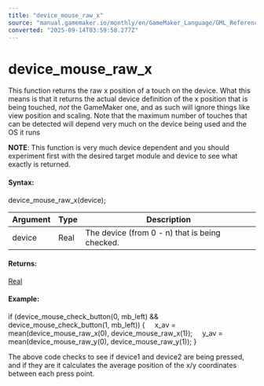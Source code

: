 ```yaml
---
title: "device_mouse_raw_x"
source: "manual.gamemaker.io/monthly/en/GameMaker_Language/GML_Reference/Game_Input/Device_Input/device_mouse_raw_x.htm"
converted: "2025-09-14T03:59:58.277Z"
---
```


# device\_mouse\_raw\_x

This function returns the raw x position of a touch on the device. What this means is that it returns the actual device definition of the x position that is being touched, _not_ the GameMaker one, and as such will ignore things like view position and scaling. Note that the maximum number of touches that can be detected will depend very much on the device being used and the OS it runs

**NOTE**: This function is very much device dependent and you should experiment first with the desired target module and device to see what exactly is returned.

#### Syntax:

device\_mouse\_raw\_x(device);

| Argument | Type | Description |
| --- | --- | --- |
| device | Real | The device (from 0 - n) that is being checked. |

#### Returns:

[Real](../../../GML_Overview/Data_Types.md)

#### Example:

if (device\_mouse\_check\_button(0, mb\_left) && device\_mouse\_check\_button(1, mb\_left))
{
    x\_av = mean(device\_mouse\_raw\_x(0), device\_mouse\_raw\_x(1));
    y\_av = mean(device\_mouse\_raw\_y(0), device\_mouse\_raw\_y(1));
}

The above code checks to see if device1 and device2 are being pressed, and if they are it calculates the average position of the x/y coordinates between each press point.